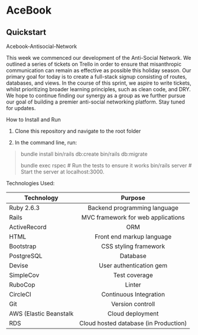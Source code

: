 # AceBook
## Quickstart



Acebook-Antisocial-Network

This week we commenced our development of the Anti-Social Network. We outlined a series of tickets on Trello in order to ensure that misanthropic communication can remain as effective as possible this holiday season. Our primary goal for today is to create a full-stack signup consisting of routes, databases, and views. In the course of this sprint, we aspire to write tickets, whilst prioritizing broader learning principles, such as clean code, and DRY. We hope to continue finding our synergy as a group as we further pursue our goal of building a premier anti-social networking platform. Stay tuned for updates.

How to Install and Run

1) Clone this repository and navigate to the root folder

2) In the command line, run:

>  bundle install
>  bin/rails db:create
>  bin/rails db:migrate
>
> bundle exec rspec # Run the tests to ensure it works
> bin/rails server # Start the server at localhost:3000.

Technologies Used:

| Technology    | Purpose       |
| ------------- |:-------------:|
| Ruby 2.6.3    | Backend programming language |
| Rails    | MVC framework for web applications |
| ActiveRecord | ORM  |
| HTML | Front end markup language |
| Bootstrap | CSS styling framework |
| PostgreSQL | Database |
| Devise | User authentication gem |
| SimpleCov | Test coverage |
| RuboCop | Linter |
| CircleCI | Continuous Integration |
| Git | Version controll |
| AWS (Elastic Beanstalk | Cloud deployment |
| RDS | Cloud hosted database (in Production) |
